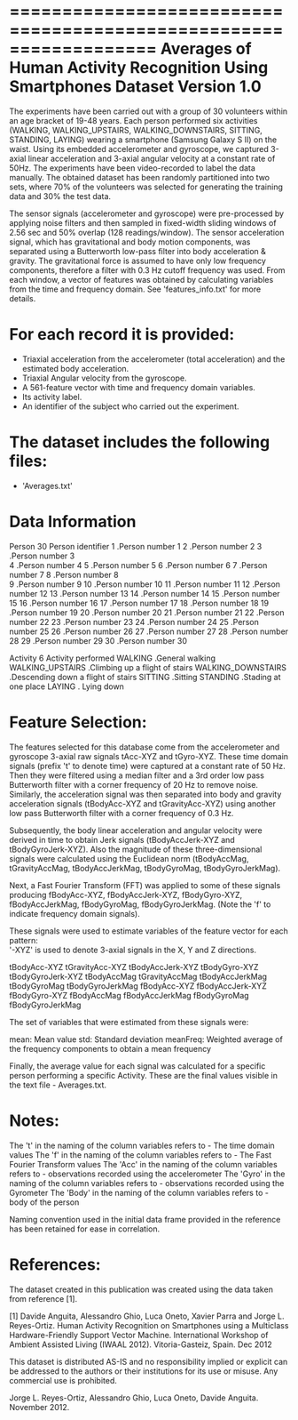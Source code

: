 ==================================================================
Averages of Human Activity Recognition Using Smartphones Dataset
Version 1.0
==================================================================
The experiments have been carried out with a group of 30 volunteers within an age bracket of 19-48 years. 
Each person performed six activities (WALKING, WALKING_UPSTAIRS, WALKING_DOWNSTAIRS, SITTING, STANDING, LAYING) wearing a smartphone (Samsung Galaxy S II) on the waist.
Using its embedded accelerometer and gyroscope, we captured 3-axial linear acceleration and 3-axial angular velocity at a constant rate of 50Hz. 
The experiments have been video-recorded to label the data manually. 
The obtained dataset has been randomly partitioned into two sets, where 70% of the volunteers was selected for generating the training data and 30% the test data. 

The sensor signals (accelerometer and gyroscope) were pre-processed by applying noise filters and then sampled in fixed-width sliding windows of 2.56 sec 
and 50% overlap (128 readings/window). 
The sensor acceleration signal, which has gravitational and body motion components, was separated using a Butterworth low-pass filter into body acceleration & gravity.
The gravitational force is assumed to have only low frequency components, therefore a filter with 0.3 Hz cutoff frequency was used. 
From each window, a vector of features was obtained by calculating variables from the time and frequency domain. See 'features_info.txt' for more details. 

For each record it is provided:
======================================

- Triaxial acceleration from the accelerometer (total acceleration) and the estimated body acceleration.
- Triaxial Angular velocity from the gyroscope. 
- A 561-feature vector with time and frequency domain variables. 
- Its activity label. 
- An identifier of the subject who carried out the experiment.


The dataset includes the following files:
============================================
- 'Averages.txt'

Data Information
============================================
Person		30
         Person identifier
                1 .Person number 1
		2 .Person number 2 
		3 .Person number 3              
		4 .Person number 4
		5 .Person number 5
		6 .Person number 6
		7 .Person number 7 
		8 .Person number 8              
		9 .Person number 9
		10 .Person number 10
		11 .Person number 11
		12 .Person number 12
		13 .Person number 13
		14 .Person number 14
		15 .Person number 15
		16 .Person number 16
		17 .Person number 17
		18 .Person number 18
		19 .Person number 19
		20 .Person number 20
		21 .Person number 21
		22 .Person number 22
		23 .Person number 23
		24 .Person number 24
		25 .Person number 25
		26 .Person number 26
		27 .Person number 27
		28 .Person number 28
		29 .Person number 29
		30 .Person number 30

Activity	6
          Activity performed
		WALKING            .General walking 
		WALKING_UPSTAIRS   .Climbing up a flight of stairs
		WALKING_DOWNSTAIRS .Descending down a flight of stairs
		SITTING            .Sitting 
		STANDING           .Stading at one place
		LAYING             . Lying down

Feature Selection:
====================

The features selected for this database come from the accelerometer and gyroscope 3-axial raw signals tAcc-XYZ and tGyro-XYZ. These time domain signals (prefix 't' to denote time) were captured at a constant rate of 50 Hz. Then they were filtered using a median filter and a 3rd order low pass Butterworth filter with a corner frequency of 20 Hz to remove noise. Similarly, the acceleration signal was then separated into body and gravity acceleration signals (tBodyAcc-XYZ and tGravityAcc-XYZ) using another low pass Butterworth filter with a corner frequency of 0.3 Hz. 

Subsequently, the body linear acceleration and angular velocity were derived in time to obtain Jerk signals (tBodyAccJerk-XYZ and tBodyGyroJerk-XYZ). Also the magnitude of these three-dimensional signals were calculated using the Euclidean norm (tBodyAccMag, tGravityAccMag, tBodyAccJerkMag, tBodyGyroMag, tBodyGyroJerkMag). 

Next, a Fast Fourier Transform (FFT) was applied to some of these signals producing fBodyAcc-XYZ, fBodyAccJerk-XYZ, fBodyGyro-XYZ, fBodyAccJerkMag, fBodyGyroMag, fBodyGyroJerkMag. (Note the 'f' to indicate frequency domain signals). 

These signals were used to estimate variables of the feature vector for each pattern:  
'-XYZ' is used to denote 3-axial signals in the X, Y and Z directions.

tBodyAcc-XYZ
tGravityAcc-XYZ
tBodyAccJerk-XYZ
tBodyGyro-XYZ
tBodyGyroJerk-XYZ
tBodyAccMag
tGravityAccMag
tBodyAccJerkMag
tBodyGyroMag
tBodyGyroJerkMag
fBodyAcc-XYZ
fBodyAccJerk-XYZ
fBodyGyro-XYZ
fBodyAccMag
fBodyAccJerkMag
fBodyGyroMag
fBodyGyroJerkMag

The set of variables that were estimated from these signals were: 

mean: Mean value
std: Standard deviation
meanFreq: Weighted average of the frequency components to obtain a mean frequency

Finally, the average value for each signal was calculated for a specific person performing a specific Activity.
These are the final values visible in the text file - Averages.txt.

Notes:
=====================
The 't' in the naming of the column variables refers to - The time domain values
The 'f' in the naming of the column variables refers to - The Fast Fourier Transform values
The 'Acc' in the naming of the column variables refers to - observations recorded using the accelerometer
The 'Gyro' in the naming of the column variables refers to - observations recorded using the Gyrometer
The 'Body' in the naming of the column variables refers to - body of the person

Naming convention used in the initial data frame provided in the reference has been retained for ease in correlation.


References:
=============
The dataset created in this publication was created using the data taken from reference [1].

[1] Davide Anguita, Alessandro Ghio, Luca Oneto, Xavier Parra and Jorge L. Reyes-Ortiz. 
Human Activity Recognition on Smartphones using a Multiclass Hardware-Friendly Support Vector Machine. International Workshop of Ambient Assisted Living (IWAAL 2012). 
Vitoria-Gasteiz, Spain. Dec 2012

This dataset is distributed AS-IS and no responsibility implied or explicit can be addressed to the authors or their institutions for its use or misuse. 
Any commercial use is prohibited.

Jorge L. Reyes-Ortiz, Alessandro Ghio, Luca Oneto, Davide Anguita. November 2012.
